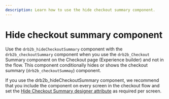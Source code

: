 ```yaml
---
description: Learn how to use the hide checkout summary component.
---
```


# Hide checkout summary component

Use the `drb2b_hideCheckoutSummary` component with the `drb2b_checkoutSummary` component when you use the `drb2b_Checkout` Summary component on the Checkout page (Experience builder) and not in the flow. This component conditionally hides or shows the checkout summary (`drb2b_checkoutSummay`) component.

If you use the drb2b\_hideCheckoutSummary component, we recommend that you include the component on every screen in the checkout flow and set the [Hide Checkout Summary designer attribute](../designer-attributes.md) as required per screen.

